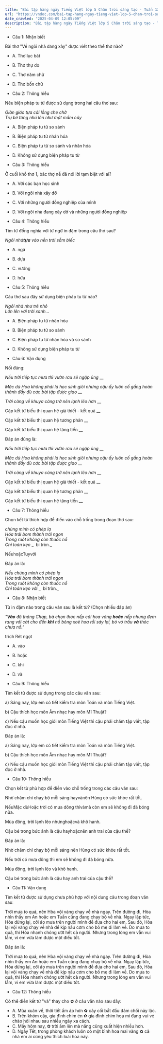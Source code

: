 ```yaml
---
title: "Bài tập hàng ngày Tiếng Việt lớp 5 Chân trời sáng tạo - Tuần 13 - Thứ 2 gồm các câu hỏi tổng hợp nội dung Đọc hiểu văn bản và Luyện từ và câu được học ở Tuần 13 trong chương trình Tiếng Việt lớp 5 Tập 1 Chân trời sáng tạo."
url: "https://vndoc.com/bai-tap-hang-ngay-tieng-viet-lop-5-chan-troi-sang-tao-tuan-13-thu-2-331546"
date_crawled: "2025-04-09 12:05:09"
description: "Bài tập hàng ngày Tiếng Việt lớp 5 Chân trời sáng tạo - Tuần 13 - Thứ 2 gồm các câu hỏi tổng hợp nội dung Đọc hiểu văn bản và Luyện từ và câu được học ở Tuần 13 trong chương trình Tiếng Việt lớp 5 Tập 1 Chân trời sáng tạo."
---
```


* Câu 1:  Nhận biết

Bài thơ "Về ngôi nhà đang xây" được viết theo thể thơ nào?

  * A. Thơ lục bát 
  * B. Thơ thự do 
  * C. Thơ năm chữ 
  * D. Thơ bốn chữ 



* Câu 2:  Thông hiểu

Nêu biện pháp tu từ được sử dụng trong hai câu thơ sau:

_Giàn giáo tựa cái lồng che chở_  
 _Trụ bê tông nhú lên như một mầm cây_

  * A. Biện pháp tu từ so sánh 
  * B. Biện pháp tu từ nhân hóa 
  * C. Biện pháp tu từ so sánh và nhân hóa 
  * D. Không sử dụng biện pháp tu từ 



* Câu 3:  Thông hiểu

Ở cuối khổ thơ 1, bác thợ nề đã nói lời tạm biệt với ai?

  * A. Với các bạn học sinh 
  * B. Với ngôi nhà xây dở 
  * C. Với những người đồng nghiệp của mình 
  * D. Với ngôi nhà đang xây dở và những người đồng nghiệp 



* Câu 4:  Thông hiểu

Tìm từ đồng nghĩa với từ ngữ in đậm trong câu thơ sau?

_Ngôi nhà**tựa** vào nền trời sẫm biếc_

  * A. ngã 
  * B. dựa 
  * C. vướng 
  * D. hứa 



* Câu 5:  Thông hiểu

Câu thơ sau đây sử dụng biện pháp tu từ nào?

_Ngôi nhà như trẻ nhỏ_  
 _Lớn lên với trời xanh..._

  * A. Biện pháp tu từ nhân hóa 
  * B. Biện pháp tu từ so sánh 
  * C. Biện pháp tu từ nhân hóa và so sánh 
  * D. Không sử dụng biện pháp tu từ 



* Câu 6:  Vận dụng

Nối đúng:

_Nếu trời tiếp tục mưa thì vườn rau sẽ ngập úng_ __

_Mặc dù Hoa không phải là học sinh giỏi nhưng cậu ấy luôn cố gắng hoàn thành đầy đủ các bài tập được giao_ __

_Trời càng về khuya càng trở nên lạnh lẽo hơn_ __

Cặp kết từ biểu thị quan hệ giả thiết - kết quả __

Cặp kết từ biểu thị quan hệ tương phản __

Cặp kết từ biểu thị quan hệ tăng tiến __

Đáp án đúng là:

_Nếu trời tiếp tục mưa thì vườn rau sẽ ngập úng_ __

_Mặc dù Hoa không phải là học sinh giỏi nhưng cậu ấy luôn cố gắng hoàn thành đầy đủ các bài tập được giao_ __

_Trời càng về khuya càng trở nên lạnh lẽo hơn_ __

Cặp kết từ biểu thị quan hệ giả thiết - kết quả __

Cặp kết từ biểu thị quan hệ tương phản __

Cặp kết từ biểu thị quan hệ tăng tiến __

* Câu 7: Thông hiểu

Chọn kết từ thích hợp để điền vào chỗ trống trong đoạn thơ sau:

_chúng mình có phép lạ_  
 _Hóa trái bom thành trái ngon_  
 _Trong ruột không còn thuốc nổ_  
 _Chỉ toàn kẹo_ _  bi tròn._

NếuhoặcTuyvới

Đáp án là:

_Nếu chúng mình có phép lạ_  
 _Hóa trái bom thành trái ngon_  
 _Trong ruột không còn thuốc nổ_  
 _Chỉ toàn kẹo với_ _  bi tròn._

* Câu 8:  Nhận biết

Từ in đậm nào trong câu văn sau là kết từ? (Chọn nhiều đáp án)

_"**Vào** độ tháng Chạp, bà chọn thóc nếp cái hoa vàng **hoặc** nếp nhung đem rang với cát cho đến **khi** nổ bỏng xoè hoa rồi sảy lại, bỏ vỏ trấu **và** thóc chưa nổ."_

trích Rét ngọt

  * A. vào 
  * B. hoặc 
  * C. khi 
  * D. và 



* Câu 9:  Thông hiểu

Tìm kết từ được sử dụng trong các câu văn sau:

a) Sáng nay, lớp em có tiết kiểm tra môn Toán và môn Tiếng Việt.

b) Cậu thích học môn Âm nhạc hay môn Mĩ Thuật?

c) Nếu cậu muốn học giỏi môn Tiếng Việt thì cậu phải chăm tập viết, tập đọc ở nhà.

Đáp án là:

a) Sáng nay, lớp em có tiết kiểm tra môn Toán và môn Tiếng Việt.

b) Cậu thích học môn Âm nhạc hay môn Mĩ Thuật?

c) Nếu cậu muốn học giỏi môn Tiếng Việt thì cậu phải chăm tập viết, tập đọc ở nhà.

* Câu 10:  Thông hiểu

Chọn kết từ phù hợp để điền vào chỗ trống trong các câu văn sau:

Nhờ chăm chỉ chạy bộ mỗi sáng hayvànên Hùng có sức khỏe rất tốt.

NếuMặc dùHoặc trời có mưa dông thìvàmà còn em sẽ không đi đá bóng nữa.

Mùa đông, trời lạnh lẽo nhưnghoặcvà khô hanh.

Cậu bé trong bức ảnh là cậu hayhoặcnên anh trai của cậu thế?

Đáp án là:

Nhờ chăm chỉ chạy bộ mỗi sáng nên Hùng có sức khỏe rất tốt.

Nếu trời có mưa dông thì em sẽ không đi đá bóng nữa.

Mùa đông, trời lạnh lẽo và khô hanh.

Cậu bé trong bức ảnh là cậu hay anh trai của cậu thế?

* Câu 11:  Vận dụng

Tìm kết từ được sử dụng chưa phù hợp với nội dung câu trong đoạn văn sau:

Trời mưa to quá, nên Hòa vội vàng chạy về nhà ngay. Trên đường đi, Hòa nhìn thấy em An hoặc em Tuấn cũng đang chạy bộ về nhà. Ngay lập tức, Hòa dừng lại, cởi áo mưa trên người mình để đưa cho hai em. Sau đó, Hòa lại vội vàng chạy về nhà để kịp nấu cơm cho bố mẹ đi làm về. Do mưa to quá, thì Hòa nhanh chóng ướt hết cả người. Nhưng trong lòng em vẫn vui lắm, vì em vừa làm được một điều tốt.

Đáp án là:

Trời mưa to quá, nên Hòa vội vàng chạy về nhà ngay. Trên đường đi, Hòa nhìn thấy em An hoặc em Tuấn cũng đang chạy bộ về nhà. Ngay lập tức, Hòa dừng lại, cởi áo mưa trên người mình để đưa cho hai em. Sau đó, Hòa lại vội vàng chạy về nhà để kịp nấu cơm cho bố mẹ đi làm về. Do mưa to quá, thì Hòa nhanh chóng ướt hết cả người. Nhưng trong lòng em vẫn vui lắm, vì em vừa làm được một điều tốt.

* Câu 12:  Thông hiểu

Có thể điền kết từ "và" thay cho ✿ ở câu văn nào sau đây:

  * A. Mùa xuân về, thời tiết ấm áp hơn ✿ cây cối bắt đầu đâm chồi nảy lộc. 
  * B. Trên khóm cây, gia đình chim én ✿ gia đình chim họa mi đang vui vẻ chào hỏi nhau sau nhiều ngày xa cách. 
  * C. Mấy hôm nay, ✿ trời ấm lên mà nắng cũng xuất hiện nhiều hơn. 
  * D. Ngày Tết, trong phòng khách luôn có một bình hoa mai vàng ✿ cả nhà em ai cũng yêu thích loài hoa này. 



